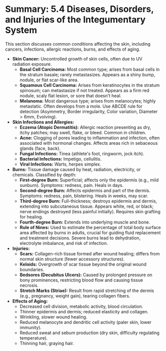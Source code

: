 # Summary: 5.4 Diseases, Disorders, and Injuries of the Integumentary System

This section discusses common conditions affecting the skin, including cancers, infections, allergic reactions, burns, and effects of aging.

*   **Skin Cancer:** Uncontrolled growth of skin cells, often due to UV radiation exposure.
    *   **Basal Cell Carcinoma:** Most common type; arises from basal cells in the stratum basale; rarely metastasizes. Appears as a shiny bump, nodule, or flat scar-like area.
    *   **Squamous Cell Carcinoma:** Arises from keratinocytes in the stratum spinosum; can metastasize if not treated. Appears as a firm red nodule, scaly flat lesion, or sore that doesn't heal.
    *   **Melanoma:** Most dangerous type; arises from melanocytes; highly metastatic. Often develops from a mole. Use ABCDE rule for detection (Asymmetry, Border irregularity, Color variation, Diameter > 6mm, Evolving).
*   **Skin Infections and Allergies:**
    *   **Eczema (Atopic Dermatitis):** Allergic reaction presenting as dry, itchy patches; may swell, flake, or bleed. Common in children.
    *   **Acne:** Clogging of pores leading to inflammation and infection, often associated with hormonal changes. Affects areas rich in sebaceous glands (face, back).
    *   **Fungal Infections:** Tinea (athlete's foot, ringworm, jock itch).
    *   **Bacterial Infections:** Impetigo, cellulitis.
    *   **Viral Infections:** Warts, herpes simplex.
*   **Burns:** Tissue damage caused by heat, radiation, electricity, or chemicals. Classified by depth:
    *   **First-degree Burn:** Superficial; affects only the epidermis (e.g., mild sunburn). Symptoms: redness, pain. Heals in days.
    *   **Second-degree Burn:** Affects epidermis and part of the dermis. Symptoms: redness, pain, blistering. Heals in weeks, may scar.
    *   **Third-degree Burn:** Full-thickness; destroys epidermis and dermis, extending into subcutaneous tissue. Appears white, red, or black; nerve endings destroyed (less painful initially). Requires skin grafting for healing.
    *   **Fourth-degree Burn:** Extends into underlying muscle and bone.
    *   **Rule of Nines:** Used to estimate the percentage of total body surface area affected by burns in adults, crucial for guiding fluid replacement and treatment decisions. Severe burns lead to dehydration, electrolyte imbalance, and risk of infection.
*   **Injuries:**
    *   **Scars:** Collagen-rich tissue formed after wound healing; differs from normal skin structure (fewer accessory structures).
    *   **Keloids:** Overgrowth of scar tissue beyond the original wound boundaries.
    *   **Bedsores (Decubitus Ulcers):** Caused by prolonged pressure on bony prominences, restricting blood flow and causing tissue necrosis.
    *   **Stretch Marks (Striae):** Result from rapid stretching of the dermis (e.g., pregnancy, weight gain), tearing collagen fibers.
*   **Effects of Aging:**
    *   Decreased cell division, metabolic activity, blood circulation.
    *   Thinner epidermis and dermis; reduced elasticity and collagen.
    *   Wrinkling, slower wound healing.
    *   Reduced melanocyte and dendritic cell activity (paler skin, lower immunity).
    *   Reduced sweat and sebum production (dry skin, difficulty regulating temperature).
    *   Thinning hair, graying hair.
